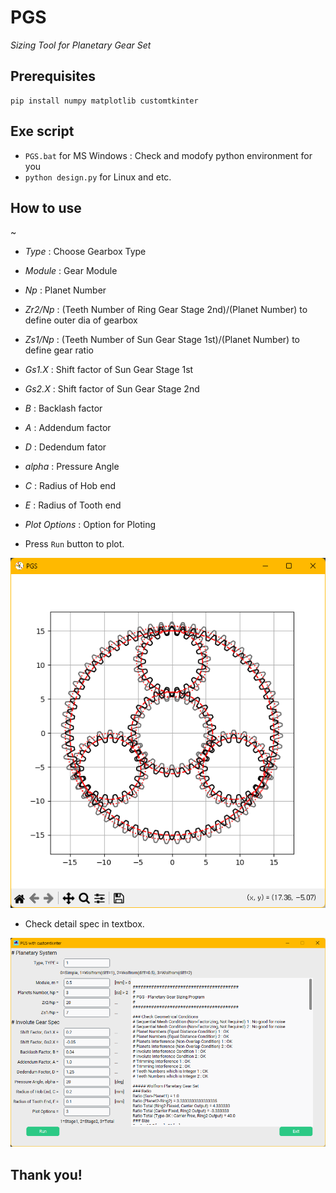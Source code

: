 # PGS

_Sizing Tool for Planetary Gear Set_

## Prerequisites

```
pip install numpy matplotlib customtkinter
```

## Exe script
* `PGS.bat` for MS Windows : Check and modofy python environment for you
* `python design.py` for Linux and etc.

## How to use

~[](./img/PGS_01.png)

* _Type_ : Choose Gearbox Type
* _Module_ : Gear Module
* _Np_ : Planet Number
* _Zr2/Np_ : (Teeth Number of Ring Gear Stage 2nd)/(Planet Number) to define outer dia of gearbox
* _Zs1/Np_ : (Teeth Number of Sun Gear Stage 1st)/(Planet Number) to define gear ratio
* _Gs1.X_ : Shift factor of Sun Gear Stage 1st
* _Gs2.X_ : Shift factor of Sun Gear Stage 2nd
* _B_ : Backlash factor
* _A_ : Addendum factor
* _D_ : Dedendum fator
* _alpha_ : Pressure Angle
* _C_ : Radius of Hob end
* _E_ : Radius of Tooth end
* _Plot Options_ : Option for Ploting

* Press `Run` button to plot.

![](./img/PGS_02.png)

* Check detail spec in textbox.

![](./img/PGS_03.png)

## Thank you!